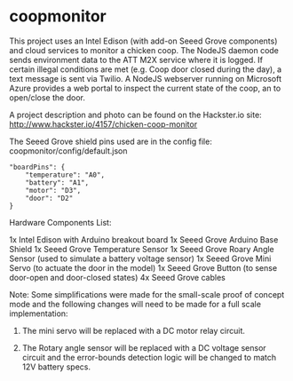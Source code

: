 # coopmonitor

This project uses an Intel Edison (with add-on Seeed Grove components) and cloud services
to monitor a chicken coop. The NodeJS daemon code sends environment data to the ATT M2X service
where it is logged. If certain illegal conditions are met (e.g. Coop door closed during the day),
a text message is sent via Twilio. A NodeJS webserver running on Microsoft Azure provides
a web portal to inspect the current state of the coop, an to open/close the door.

A project description and photo can be found on the Hackster.io site:
http://www.hackster.io/4157/chicken-coop-monitor

The Seeed Grove shield pins used are in the config file: coopmonitor/config/default.json

    "boardPins": {
        "temperature": "A0",
        "battery": "A1",
        "motor": "D3",
        "door": "D2"
    }

Hardware Components List:

1x Intel Edison with Arduino breakout board
1x Seeed Grove Arduino Base Shield
1x Seeed Grove Temperature Sensor
1x Seeed Grove Roary Angle Sensor (used to simulate a battery voltage sensor)
1x Seeed Grove Mini Servo (to actuate the door in the model)
1x Seeed Grove Button (to sense door-open and door-closed states)
4x Seeed Grove cables


Note: Some simplifications were made for the small-scale proof of concept mode and
the following changes will need to be made for a full scale implementation:

1) The mini servo will be replaced with a DC motor relay circuit.

2) The Rotary angle sensor will be replaced with a DC voltage sensor circuit
and the error-bounds detection logic will be changed to match 12V battery specs.

